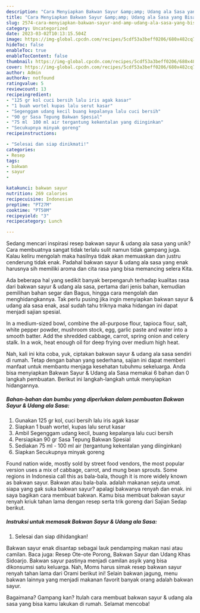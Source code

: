```yaml
---
description: "Cara Menyiapkan Bakwan Sayur &amp;amp; Udang ala Sasa yang Bisa Manjain Lidah"
title: "Cara Menyiapkan Bakwan Sayur &amp;amp; Udang ala Sasa yang Bisa Manjain Lidah"
slug: 2574-cara-menyiapkan-bakwan-sayur-and-amp-udang-ala-sasa-yang-bisa-manjain-lidah
category: Uncategorized
date: 2023-03-02T10:13:15.504Z
image: https://img-global.cpcdn.com/recipes/5cdf53a3beff0206/680x482cq70/bakwan-sayur-udang-ala-sasa-foto-resep-utama.jpg
hideToc: false
enableToc: true
enableTocContent: false
thumbnail: https://img-global.cpcdn.com/recipes/5cdf53a3beff0206/680x482cq70/bakwan-sayur-udang-ala-sasa-foto-resep-utama.jpg
cover: https://img-global.cpcdn.com/recipes/5cdf53a3beff0206/680x482cq70/bakwan-sayur-udang-ala-sasa-foto-resep-utama.jpg
author: Admin
authorAv: notfound
ratingvalue: 5
reviewcount: 13
recipeingredient:
- "125 gr kol cuci bersih lalu iris agak kasar"
- "1 buah wortel kupas lalu serut kasar"
- "Segenggam udang kecil buang kepalanya lalu cuci bersih"
- "90 gr Sasa Tepung Bakwan Spesial"
- "75 ml  100 ml air tergantung kekentalan yang diinginkan"
- "Secukupnya minyak goreng"
recipeinstructions:

- "Selesai dan siap dinikmati!"
categories:
- Resep
tags:
- bakwan
- sayur
- 

katakunci: bakwan sayur  
nutrition: 269 calories
recipecuisine: Indonesian
preptime: "PT27M"
cooktime: "PT50M"
recipeyield: "3"
recipecategory: Lunch

---
```





Sedang mencari inspirasi resep bakwan sayur &amp; udang ala sasa yang unik? Cara membuatnya sangat tidak terlalu sulit namun tidak gampang juga. Kalau keliru mengolah maka hasilnya tidak akan memuaskan dan justru cenderung tidak enak. Padahal bakwan sayur &amp; udang ala sasa yang enak harusnya sih memiliki aroma dan cita rasa yang bisa memancing selera Kita.





Ada beberapa hal yang sedikit banyak berpengaruh terhadap kualitas rasa dari bakwan sayur &amp; udang ala sasa, pertama dari jenis bahan, kemudian pemilihan bahan segar dan Bagus, hingga cara mengolah dan menghidangkannya. Tak perlu pusing jika ingin menyiapkan bakwan sayur &amp; udang ala sasa enak,      asal sudah tahu triknya maka hidangan ini dapat menjadi sajian spesial.














In a medium-sized bowl, combine the all-purpose flour, tapioca flour, salt, white pepper powder, mushroom stock, egg, garlic paste and water into a smooth batter. Add the shredded cabbage, carrot, spring onion and celery stalk. In a wok, heat enough oil for deep frying over medium high heat.






Nah, kali ini kita coba, yuk, ciptakan bakwan sayur &amp; udang ala sasa sendiri di rumah. Tetap dengan bahan yang sederhana, sajian ini dapat memberi manfaat untuk membantu menjaga kesehatan tubuhmu sekeluarga. Anda bisa menyiapkan Bakwan Sayur &amp; Udang ala Sasa memakai 6 bahan dan 0 langkah pembuatan. Berikut ini langkah-langkah untuk menyiapkan hidangannya.

<!--inarticleads1-->

##### Bahan-bahan dan bumbu yang diperlukan dalam pembuatan Bakwan Sayur &amp; Udang ala Sasa:

1. Gunakan 125 gr kol, cuci bersih lalu iris agak kasar
1. Siapkan 1 buah wortel, kupas lalu serut kasar
1. Ambil Segenggam udang kecil, buang kepalanya lalu cuci bersih
1. Persiapkan 90 gr Sasa Tepung Bakwan Spesial
1. Sediakan 75 ml - 100 ml air (tergantung kekentalan yang diinginkan)
1. Siapkan Secukupnya minyak goreng


Found nation wide, mostly sold by street food vendors, the most popular version uses a mix of cabbage, carrot, and mung bean sprouts. Some regions in Indonesia call this as bala-bala, though it is more widely known as bakwan sayur. Bakwan atau bala-bala. adalah makanan sejuta umat. siapa yang gak suka bakwan sayur? apalagi bakwanya renyah dan enak. ini saya bagikan cara membuat bakwan. Kamu bisa membuat bakwan sayur renyah kriuk tahan lama dengan resep serta trik goreng dari Sajian Sedap berikut. 

<!--inarticleads2-->

##### Instruksi untuk memasak Bakwan Sayur &amp; Udang ala Sasa:


1. Selesai dan siap dihidangkan!

Bakwan sayur enak disantap sebagai lauk pendamping makan nasi atau camilan. Baca juga: Resep Ote-ote Porong, Bakwan Sayur dan Udang Khas Sidoarjo. Bakwan sayur pastinya menjadi camilan asyik yang bisa dikonsumsi satu keluarga. Nah, Moms harus simak resep bakwan sayur renyah tahan lama dari Orami berikut ini! Selain bakwan jagung, menu bakwan lainnya yang menjadi makanan favorit banyak orang adalah bakwan sayur. 

Bagaimana? Gampang kan? Itulah cara membuat bakwan sayur &amp; udang ala sasa yang bisa kamu lakukan di rumah. Selamat mencoba!
